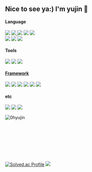 ## Nice to see ya:) I'm yujin 👋


#### Language
<a href="#" target="_blank"><img src="https://img.shields.io/badge/Python-3776AB?style=flat-square&logo=python&logoColor=white"></a>
<a href="#" target="_blank"><img src="https://img.shields.io/badge/C-A8B9CC?style=flat-square&logo=C&logoColor=white"/> </a>
<a href="#" target="_blank"><img src="https://img.shields.io/badge/C++-00599C?style=flat-square&logo=C%2B%2B&logoColor=white"/></a>
<a href="#" target="_blank"><img src="https://img.shields.io/badge/Java-A5915F?style=flat-square&logo=OpenJDK&logoColor=white"></a>
<a href="#" target="_blank"><img src="https://img.shields.io/badge/Kotlin-7F52FF?style=flat-square&logo=Kotlin&logoColor=white" /></a><br>
<a href="#" target="_blank"><img src="https://img.shields.io/badge/HTML5-E34F26?style=flat-square&logo=html5&logoColor=white"></a>
<a href="#" target="_blank"><img src="https://img.shields.io/badge/CSS3-1572B6?style=flat-square&logo=css3&logoColor=white"></a>
<a href="#" target="_blank"><img src="https://img.shields.io/badge/javascript-F7DF1E?style=flat-square&logo=javascript&logoColor=black"></a>

<!-- <a href="#" target="_blank"><img src="https://img.shields.io/badge/Java-007396?style=flat-square&logo=Conda-Forge&logoColor=white" /></a> -->


#### Tools
<a href="#" target="_blank"><img src="https://img.shields.io/badge/Git-F05032?style=flat-square&logo=git&logoColor=white"></a>
<a href="#" target="_blank"><img src="https://img.shields.io/badge/GitHub-181717?style=flat-square&logo=GitHub&logoColor=white"></a>
<a href="#" target="_blank"><img src="https://img.shields.io/badge/Visual%20Studio%20Code-007ACC?style=flat-square&logo=VisualStudioCode&logoColor=white" />
<!--
<a href="#" target="_blank"><img src="https://img.shields.io/badge/mariaDB-003545?style=flat-square&logo=mariaDB&logoColor=white"></a>
<a href="#" target="_blank"><img src="https://img.shields.io/badge/Amazon AWS-232F3E?style=flat-square&logo=Amazon AWS&logoColor=white"></a>
-->
  
#### Framework
<a href="#" target="_blank"><img src="https://img.shields.io/badge/SpringBoot-6DB33F?style=flat-square&logo=SpringBoot&logoColor=white"></a>
<a href="#" target="_blank"><img src="https://img.shields.io/badge/Django-092E20?style=flat-square&logo=Django&logoColor=white"></a>
<a href="#" target="_blank"><img src="https://img.shields.io/badge/Bootstrap-7952B3?style=flat-square&logo=Bootstrap&logoColor=white"></a>
<a href="#" target="_blank"><img src="https://img.shields.io/badge/Apache Tomcat-F8DC75?style=flat-square&logo=apachetomcat&logoColor=white"></a>
<a href="#" target="_blank"><img src="https://img.shields.io/badge/React-61DAFB?style=flat-square&logo=React&logoColor=black"></a>
<a href="#" target="_blank"><img src="https://img.shields.io/badge/Node.js-339933?style=flat-square&logo=Node.js&logoColor=black"></a>
<!--
<a href="#" target="_blank"><img src="https://img.shields.io/badge/Spring-6DB33F?style=flat-square&logo=spring&logoColor=white"></a>
<a href="#" target="_blank"><img src="https://img.shields.io/badge/React-61DAFB?style=flat-square&logo=React&logoColor=black"></a>
<a href="#" target="_blank"><img src="https://img.shields.io/badge/Node.js-339933?style=flat-square&logo=Node.js&logoColor=black"></a>-->

#### etc
<a href="#" target="_blank"><img src="https://img.shields.io/badge/Oracle-F80000?style=flat-square&logo=Oracle&logoColor=white"></a>
<a href="#" target="_blank"><img src="https://img.shields.io/badge/MySQL-4479A1?style=flat-square&logo=MySQL&logoColor=white"></a>
<a href="#" target="_blank"><img src="https://img.shields.io/badge/Linux-FCC624?style=flat-square&logo=Linux&logoColor=black"></a>
  <br>
  
<p><img align="left" src="https://github-readme-stats.vercel.app/api/top-langs?username=0hyujin&show_icons=true&locale=en&layout=compact" alt="0hyujin" /></p>
<br>
<br> 
<br>
<br> 
<br>
<br>
<br> 
<br> 

[![Solved.ac Profile](http://mazassumnida.wtf/api/v2/generate_badge?boj=ohyuj2001)](https://solved.ac/ohyuj2001/)
<img src="http://mazandi.herokuapp.com/api?handle=ohyuj2001&theme=warm"/>


<!--
**0hyujin/0hyujin** is a ✨ _special_ ✨ repository because its `README.md` (this file) appears on your GitHub profile.

Here are some ideas to get you started:

- 🔭 I’m currently working on ...
- 🌱 I’m currently learning ...
- 👯 I’m looking to collaborate on ...
- 🤔 I’m looking for help with ...
- 💬 Ask me about ...
- 📫 How to reach me: ...
- 😄 Pronouns: ...
- ⚡ Fun fact: ...
-->
